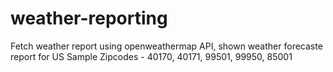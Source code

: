 # weather-reporting
 Fetch weather report using openweathermap API, shown weather forecaste report for US
 Sample Zipcodes - 40170, 40171, 99501, 99950, 85001
